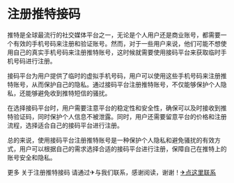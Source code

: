 # 注册推特接码

推特是全球最流行的社交媒体平台之一，无论是个人用户还是商业账号，都需要一个有效的手机号码来注册和验证账号。然而，对于一些用户来说，他们可能不想使用自己的真实手机号码来注册推特账号，这时候就需要使用接码平台来获取临时手机号码进行注册。

接码平台为用户提供了临时的虚拟手机号码，用户可以使用这些手机号码来注册推特账号，从而保护自己的隐私。通过接码平台注册推特账号，不仅能够保护个人隐私，还能够避免收到推特短信的骚扰。

在选择接码平台时，用户需要注意平台的稳定性和安全性，确保可以及时接收到推特验证码，同时保护个人信息不被泄露。同时，用户还需要留意平台的价格和注册流程，选择适合自己的接码平台进行注册。

总的来说，使用接码平台注册推特账号是一种保护个人隐私和避免骚扰的有效方式，用户可以根据自己的需求选择合适的接码平台进行注册，保障自己在推特上的账号安全和隐私。

更多 关于注册推特接码 请通过✈与我们联系，感谢阅读，谢谢！[✈点这里联系](https://gg.k02.cc)